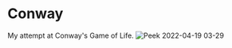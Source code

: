 # Conway
My attempt at Conway's Game of Life.
![Peek 2022-04-19 03-29](https://user-images.githubusercontent.com/19720138/163949522-5c13b1ea-c14b-46af-8694-308f63d2d534.gif)
